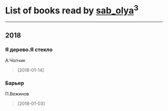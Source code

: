 # List of books read by [sab_olya](http://vk.com/id139338401)<sup>3</sup>
---

## 2018

### Я дерево.Я стекло
А.Чопчик
> [2018-01-14] 


### Барьер
П.Вежинов
> [2018-01-03] 





